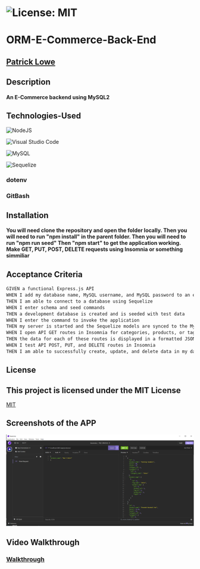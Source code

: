# ![License: MIT](https://img.shields.io/badge/License-MIT-yellow.svg)

# ORM-E-Commerce-Back-End

## [Patrick Lowe](https://github.com/PatrickWLowe)

## Description

#### An E-Commerce backend using MySQL2

## Technologies-Used

![NodeJS](https://img.shields.io/badge/node.js-6DA55F?style=for-the-badge&logo=node.js&logoColor=white)

![Visual Studio Code](https://img.shields.io/badge/Visual%20Studio%20Code-0078d7.svg?style=for-the-badge&logo=visual-studio-code&logoColor=white)

![MySQL](https://img.shields.io/badge/mysql-%2300f.svg?style=for-the-badge&logo=mysql&logoColor=white)

![Sequelize](https://img.shields.io/badge/Sequelize-52B0E7?style=for-the-badge&logo=Sequelize&logoColor=white)

### dotenv

### GitBash

## Installation

#### You will need clone the repository and open the folder locally. Then you will need to run "npm install" in the parent folder. Then you will need to run "npm run seed" Then "npm start" to get the application working. Make GET, PUT, POST, DELETE requests using Insomnia or something simmiliar

## Acceptance Criteria

```md
GIVEN a functional Express.js API
WHEN I add my database name, MySQL username, and MySQL password to an environment variable file
THEN I am able to connect to a database using Sequelize
WHEN I enter schema and seed commands
THEN a development database is created and is seeded with test data
WHEN I enter the command to invoke the application
THEN my server is started and the Sequelize models are synced to the MySQL database
WHEN I open API GET routes in Insomnia for categories, products, or tags
THEN the data for each of these routes is displayed in a formatted JSON
WHEN I test API POST, PUT, and DELETE routes in Insomnia
THEN I am able to successfully create, update, and delete data in my database
```

## License

## This project is licensed under the MIT License

[MIT](https://opensource.org/licenses/MIT)

## Screenshots of the APP

![Deployed Screenshot](./images/ScreenshotORM.png)

## Video Walkthrough

### [Walkthrough](https://drive.google.com/file/d/1lbEBUkZM-9l1PLuSppNQagTmp23WPF_p/view)
